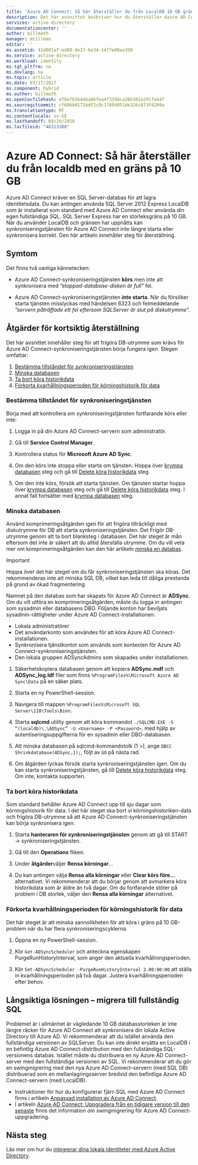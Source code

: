 ```yaml
---
title: 'Azure AD Connect: Så här återställer du från LocalDB 10 GB gränsen problemet | Microsoft Docs'
description: Det här avsnittet beskriver hur du återställer Azure AD Connect-synkroniseringstjänsten när den påträffar en localdb med en 10GB begränsar problemet.
services: active-directory
documentationcenter: ''
author: billmath
manager: mtillman
editor: ''
ms.assetid: 41d081af-ed89-4e17-be34-14f7e80ae358
ms.service: active-directory
ms.workload: identity
ms.tgt_pltfrm: na
ms.devlang: na
ms.topic: article
ms.date: 07/17/2017
ms.component: hybrid
ms.author: billmath
ms.openlocfilehash: e78e7b5b4dba0bfea4f3398ca20b381a291fe44f
ms.sourcegitcommit: cf606b01726df2c9c1789d851de326c873f4209a
ms.translationtype: MT
ms.contentlocale: sv-SE
ms.lasthandoff: 09/19/2018
ms.locfileid: "46313308"
---
```

# <a name="azure-ad-connect-how-to-recover-from-localdb-10-gb-limit"></a>Azure AD Connect: Så här återställer du från localdb med en gräns på 10 GB
Azure AD Connect kräver en SQL Server-databas för att lagra identitetsdata. Du kan antingen använda SQL Server 2012 Express LocalDB som är installerat som standard med Azure AD Connect eller använda din egen fullständiga SQL. SQL Server Express har en storleksgräns på 10 GB. När du använder LocalDB och gränsen har uppnåtts kan synkroniseringstjänsten för Azure AD Connect inte längre starta eller synkronisera korrekt. Den här artikeln innehåller steg för återställning.

## <a name="symptoms"></a>Symtom
Det finns två vanliga kännetecken:

* Azure AD Connect-synkroniseringstjänsten **körs** men inte att synkronisera med *”stoppad-database-disken är full”* fel.

* Azure AD Connect-synkroniseringstjänsten **inte starta**. När du försöker starta tjänsten misslyckas med händelsen 6323 och felmeddelande *”servern påträffade ett fel eftersom SQLServer är slut på diskutrymme”.*

## <a name="short-term-recovery-steps"></a>Åtgärder för kortsiktig återställning
Det här avsnittet innehåller steg för att frigöra DB-utrymme som krävs för Azure AD Connect-synkroniseringstjänsten börja fungera igen. Stegen omfattar:
1. [Bestämma tillståndet för synkroniseringstjänsten](#determine-the-synchronization-service-status)
2. [Minska databasen](#shrink-the-database)
3. [Ta bort köra historikdata](#delete-run-history-data)
4. [Förkorta kvarhållningsperioden för körningshistorik för data](#shorten-retention-period-for-run-history-data)

### <a name="determine-the-synchronization-service-status"></a>Bestämma tillståndet för synkroniseringstjänsten
Börja med att kontrollera om synkroniseringstjänsten fortfarande körs eller inte:

1. Logga in på din Azure AD Connect-servern som administratör.

2. Gå till **Service Control Manager**.

3. Kontrollera status för **Microsoft Azure AD Sync**.


4. Om den körs inte stoppa eller starta om tjänsten. Hoppa över [krympa databasen](#shrink-the-database) steg och gå till [Delete köra historikdata](#delete-run-history-data) steg.

5. Om den inte körs, försök att starta tjänsten. Om tjänsten startar hoppa över [krympa databasen](#shrink-the-database) steg och gå till [Delete köra historikdata](#delete-run-history-data) steg. I annat fall fortsätter med [krympa databasen](#shrink-the-database) steg.

### <a name="shrink-the-database"></a>Minska databasen
Använd komprimeringsåtgärden igen för att frigöra tillräckligt med diskutrymme för DB att starta synkroniseringstjänsten. Det Frigör DB-utrymme genom att ta bort blanksteg i databasen. Det här steget är mån eftersom det inte är säkert att du alltid återställa utrymme. Om du vill veta mer om komprimeringsåtgärden kan den här artikeln [minska en databas](https://msdn.microsoft.com/library/ms189035.aspx).

> [!IMPORTANT]
> Hoppa över det här steget om du får synkroniseringstjänsten ska köras. Det rekommenderas inte att minska SQL DB, vilket kan leda till dåliga prestanda på grund av ökad fragmentering.

Namnet på den databas som har skapats för Azure AD Connect är **ADSync**. Om du vill utföra en komprimeringsåtgärden, måste du logga in antingen som sysadmin eller databasens DBO. Följande konton har beviljats sysadmin-rättigheter under Azure AD Connect-installationen:
* Lokala administratörer
* Det användarkonto som användes för att köra Azure AD Connect-installationen.
* Synkronisera tjänstkontot som används som kontexten för Azure AD Connect-synkroniseringstjänsten.
* Den lokala gruppen ADSyncAdmins som skapades under installationen.

1. Säkerhetskopiera databasen genom att kopiera **ADSync.mdf** och **ADSync_log.ldf** filer som finns `%ProgramFiles%\Microsoft Azure AD Sync\Data` på en säker plats.

2. Starta en ny PowerShell-session.

3. Navigera till mappen `%ProgramFiles%\Microsoft SQL Server\110\Tools\Binn`.

4. Starta **sqlcmd** utility genom att köra kommandot `./SQLCMD.EXE -S “(localdb)\.\ADSync” -U <Username> -P <Password>`, med hjälp av autentiseringsuppgifterna för en sysadmin eller DBO-databasen.

5. Att minska databasen på sqlcmd-kommandotolk (1 >), ange `DBCC Shrinkdatabase(ADSync,1);`, följt av `GO` på nästa rad.

6. Om åtgärden lyckas försök starta synkroniseringstjänsten igen. Om du kan starta synkroniseringstjänsten, gå till [Delete köra historikdata](#delete-run-history-data) steg. Om inte, kontakta supporten.

### <a name="delete-run-history-data"></a>Ta bort köra historikdata
Som standard behåller Azure AD Connect upp till sju dagar som körningshistorik för data. I det här steget ska bort vi körningshistoriken-data och frigöra DB-utrymme så att Azure AD Connect-synkroniseringstjänsten kan börja synkronisera igen.

1.  Starta **hanteraren för synkroniseringstjänsten** genom att gå till START → synkroniseringstjänsten.

2.  Gå till den **Operations** fliken.

3.  Under **åtgärder**väljer **Rensa körningar**...

4.  Du kan antingen välja **Rensa alla körningar** eller **Clear körs före... <date>**  alternativet. Vi rekommenderar att du börjar genom att avmarkera köra historikdata som är äldre än två dagar. Om du fortfarande stöter på problem i DB storlek, väljer den **Rensa alla körningar** alternativet.

### <a name="shorten-retention-period-for-run-history-data"></a>Förkorta kvarhållningsperioden för körningshistorik för data
Det här steget är att minska sannolikheten för att köra i gräns på 10 GB-problem när du har flera synkroniseringscyklerna.

1. Öppna en ny PowerShell-session.

2. Kör `Get-ADSyncScheduler` och anteckna egenskapen PurgeRunHistoryInterval, som anger den aktuella kvarhållningsperioden.

3. Kör `Set-ADSyncScheduler -PurgeRunHistoryInterval 2.00:00:00` att ställa in kvarhållningsperioden på två dagar. Justera kvarhållningsperioden efter behov.

## <a name="long-term-solution--migrate-to-full-sql"></a>Långsiktiga lösningen – migrera till fullständig SQL
Problemet är i allmänhet är vägledande 10 GB databasstorleken är inte längre räcker för Azure AD Connect att synkronisera din lokala Active Directory till Azure AD. Vi rekommenderar att du istället använda den fullständiga versionen av SQLServer. Du kan inte direkt ersätta en LocalDB i en befintlig Azure AD Connect-distribution med den fullständiga SQL-versionens databas. Istället måste du distribuera en ny Azure AD Connect-server med den fullständiga versionen av SQL. Vi rekommenderar att du gör en swingmigrering med den nya Azure AD Connect-servern (med SQL DB) distribuerad som en mellanlagringsserver bredvid den befintliga Azure AD Connect-servern (med LocalDB). 
* Instruktioner för hur du konfigurerar fjärr-SQL med Azure AD Connect finns i artikeln [Anpassad installation av Azure AD Connect](https://docs.microsoft.com/azure/active-directory/connect/active-directory-aadconnect-get-started-custom).
* I artikeln [Azure AD Connect: Uppgradera från en tidigare version till den senaste](https://docs.microsoft.com/azure/active-directory/connect/active-directory-aadconnect-upgrade-previous-version#swing-migration) finns det information om swingmigrering för Azure AD Connect-uppgradering.

## <a name="next-steps"></a>Nästa steg
Läs mer om hur du [integrerar dina lokala identiteter med Azure Active Directory](whatis-hybrid-identity.md).
